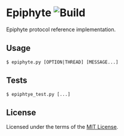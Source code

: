 Epiphyte ![Build](https://img.shields.io/travis/cuhsat/epiphyte.svg)
========
Epiphyte protocol reference implementation.

Usage
-----
```
$ epiphyte.py [OPTION|THREAD] [MESSAGE...]
```

Tests
-----
```
$ epiphtye_test.py [...]
```

License
-------
Licensed under the terms of the [MIT License](LICENSE).